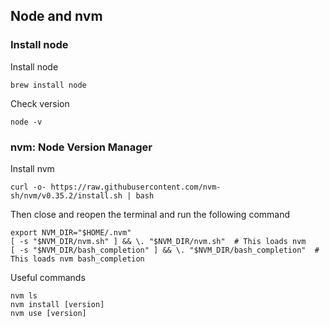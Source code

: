 ## Node and nvm
### Install node
Install node
```
brew install node
```
Check version
```
node -v
```
### nvm: Node Version Manager
Install nvm
```
curl -o- https://raw.githubusercontent.com/nvm-sh/nvm/v0.35.2/install.sh | bash
```
Then close and reopen the terminal and run the following command
```
export NVM_DIR="$HOME/.nvm"
[ -s "$NVM_DIR/nvm.sh" ] && \. "$NVM_DIR/nvm.sh"  # This loads nvm
[ -s "$NVM_DIR/bash_completion" ] && \. "$NVM_DIR/bash_completion"  # This loads nvm bash_completion
```
Useful commands
```
nvm ls
nvm install [version]
nvm use [version]
```
